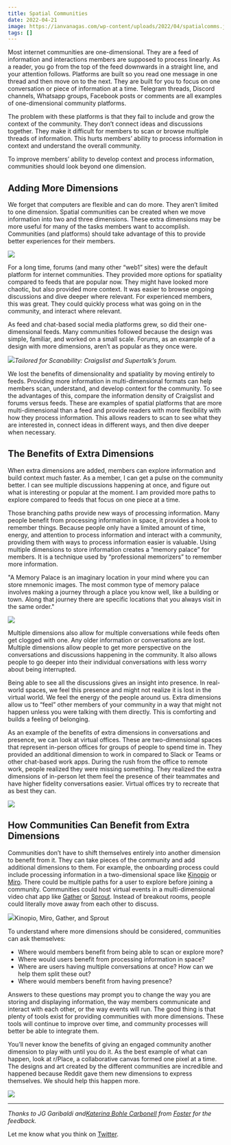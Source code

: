 ```yaml
---
title: Spatial Communities
date: 2022-04-21
image: https://ianvanagas.com/wp-content/uploads/2022/04/spatialcomms.jpg
tags: []
---
```

Most internet communities are one-dimensional. They are a feed of information and interactions members are supposed to process linearly. As a reader, you go from the top of the feed downwards in a straight line, and your attention follows. Platforms are built so you read one message in one thread and then move on to the next. They are built for you to focus on one conversation or piece of information at a time. Telegram threads, Discord channels, Whatsapp groups, Facebook posts or comments are all examples of one-dimensional community platforms.

The problem with these platforms is that they fail to include and grow the context of the community. They don’t connect ideas and discussions together. They make it difficult for members to scan or browse multiple threads of information. This hurts members’ ability to process information in context and understand the overall community.

To improve members’ ability to develop context and process information, communities should look beyond one dimension.

## **Adding More Dimensions**

We forget that computers are flexible and can do more. They aren’t limited to one dimension. Spatial communities can be created when we move information into two and three dimensions. These extra dimensions may be more useful for many of the tasks members want to accomplish. Communities (and platforms) should take advantage of this to provide better experiences for their members.

![](https://ianvanagas.com/wp-content/uploads/2022/04/image.png?w=1024)

For a long time, forums (and many other “web1” sites) were the default platform for internet communities. They provided more options for spatiality compared to feeds that are popular now. They might have looked more chaotic, but also provided more context. It was easier to browse ongoing discussions and dive deeper where relevant. For experienced members, this was great. They could quickly process what was going on in the community, and interact where relevant.

As feed and chat-based social media platforms grew, so did their one-dimensional feeds. Many communities followed because the design was simple, familiar, and worked on a small scale. Forums, as an example of a design with more dimensions, aren’t as popular as they once were.

![](https://ianvanagas.com/wp-content/uploads/2022/04/image-1.png?w=1024)_Tailored for Scanability: Craigslist and Supertalk’s forum._

We lost the benefits of dimensionality and spatiality by moving entirely to feeds. Providing more information in multi-dimensional formats can help members scan, understand, and develop context for the community. To see the advantages of this, compare the information density of Craigslist and forums versus feeds. These are examples of spatial platforms that are more multi-dimensional than a feed and provide readers with more flexibility with how they process information. This allows readers to scan to see what they are interested in, connect ideas in different ways, and then dive deeper when necessary.

## **The Benefits of Extra Dimensions**

When extra dimensions are added, members can explore information and build context much faster. As a member, I can get a pulse on the community better. I can see multiple discussions happening at once, and figure out what is interesting or popular at the moment. I am provided more paths to explore compared to feeds that focus on one piece at a time.

Those branching paths provide new ways of processing information. Many people benefit from processing information in space, it provides a hook to remember things. Because people only have a limited amount of time, energy, and attention to process information and interact with a community, providing them with ways to process information easier is valuable. Using multiple dimensions to store information creates a “memory palace” for members. It is a technique used by “professional memorizers” to remember more information.

"A Memory Palace is an imaginary location in your mind where you can store mnemonic images. The most common type of memory palace involves making a journey through a place you know well, like a building or town. Along that journey there are specific locations that you always visit in the same order."

![](https://ianvanagas.com/wp-content/uploads/2022/04/image-2.png?w=460)

Multiple dimensions also allow for multiple conversations while feeds often get clogged with one. Any older information or conversations are lost. Multiple dimensions allow people to get more perspective on the conversations and discussions happening in the community. It also allows people to go deeper into their individual conversations with less worry about being interrupted.

Being able to see all the discussions gives an insight into presence. In real-world spaces, we feel this presence and might not realize it is lost in the virtual world. We feel the energy of the people around us. Extra dimensions allow us to “feel” other members of your community in a way that might not happen unless you were talking with them directly. This is comforting and builds a feeling of belonging.

As an example of the benefits of extra dimensions in conversations and presence, we can look at virtual offices. These are two-dimensional spaces that represent in-person offices for groups of people to spend time in. They provided an additional dimension to work in compared to Slack or Teams or other chat-based work apps. During the rush from the office to remote work, people realized they were missing something. They realized the extra dimensions of in-person let them feel the presence of their teammates and have higher fidelity conversations easier. Virtual offices try to recreate that as best they can.

![](https://ianvanagas.com/wp-content/uploads/2022/04/image-3.png?w=835)

## **How Communities Can Benefit from Extra Dimensions**

Communities don’t have to shift themselves entirely into another dimension to benefit from it. They can take pieces of the community and add additional dimensions to them. For example, the onboarding process could include processing information in a two-dimensional space like [Kinopio](https://kinopio.club/) or [Miro](https://miro.com/app/). There could be multiple paths for a user to explore before joining a community. Communities could host virtual events in a multi-dimensional video chat app like [Gather](https://www.gather.town/) or [Sprout](https://sprout.place/). Instead of breakout rooms, people could literally move away from each other to discuss.

![](https://ianvanagas.com/wp-content/uploads/2022/04/image-4.png?w=1024)Kinopio, Miro, Gather, and Sprout

To understand where more dimensions should be considered, communities can ask themselves:

  * Where would members benefit from being able to scan or explore more?
  * Where would users benefit from processing information in space?
  * Where are users having multiple conversations at once? How can we help them split these out?
  * Where would members benefit from having presence?



Answers to these questions may prompt you to change the way you are storing and displaying information, the way members communicate and interact with each other, or the way events will run. The good thing is that plenty of tools exist for providing communities with more dimensions. These tools will continue to improve over time, and community processes will better be able to integrate them.

You’ll never know the benefits of giving an engaged community another dimension to play with until you do it. As the best example of what can happen, look at r/Place, a collaborative canvas formed one pixel at a time. The designs and art created by the different communities are incredible and happened because Reddit gave them new dimensions to express themselves. We should help this happen more.

![](https://ianvanagas.com/wp-content/uploads/2022/04/image-5.png?w=640)

* * *

_Thanks to JG Garibaldi and[Katerina Bohle Carbonell](https://netnigma.io/) from [Foster](https://www.foster.co/) for the feedback._

Let me know what you think on [Twitter](http://twitter.com/ianvanagas).
